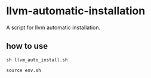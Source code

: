 # llvm-automatic-installation
 A script for llvm automatic installation.

## how to use

`
sh llvm_auto_install.sh
`

`
source env.sh
`
